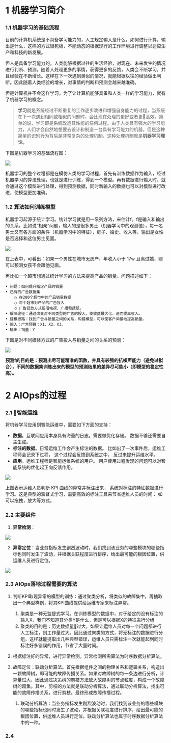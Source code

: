 
# 1 机器学习简介

### 1.1 机器学习的基础流程

目前的计算机系统是不具备学习能力的，人工规定输入是什么，如何进行计算，输出是什么，这样的方式很死板，不能动态的根据现行的工作环境进行调整以适应生产和科技的新发展。

但人是具备学习能力的。人类能够根据过往的生活经验，对现在、未来发生的情况进行判断、预测。随着人处理更多的事情，获得更多的反馈，人类会不断学习，并且经验在不断增长。这样在下一次遇到类似的情况，就能根据以往的经验做出判断。因此随着人类经验的增长，对事情的判断和预测会越来越准确。

但是计算机并不会这样学习。为了让计算机能够具备和人类一样的学习能力，就有了机器学习的概念。

>**学习**就是系统经过不断重复的工作逐步改进和增强自身能力的过程，当系统在下一次遇到相同或相似的问题时，会比现在处理的更好或者更高效。简单的说，学习即是系统改造其性能的任何过程。由于人类具有强大的学习能力，人们才会自然地想要去设计和制造一台具有学习能力的机器。但是这种简单的识别行为背后是非常复杂的处理机制，这种处理机制就是**机器学习理论。**


下图是机器学习的基础流程图：

![](http://ww1.sinaimg.cn/large/005N2p5vgy1fpy4h98u3kj30in0a4taf.jpg)

机器学习的整个过程都是在模仿人类的学习过程，首先有训练数据作为输入，经过机器学习的算法处理，也就是进行训练，得到一个模型。再有数据进行输入时，就会通过这个模型进行处理，得到预测数据，同时新输入的数据也可以对模型进行改进，使模型更加准确。


### 1.2 算法如何训练模型

机器学习起源于统计学习。统计学习就是用一系列方法，来估计f。f是输入和输出的关系。比如说“相亲”问题，输入的是很多男士（机器学习中的观测值），每一名男士又有各方面的条件（机器学习中的特征），房子、婚史、收入等，输出是女性是否选择和这位男士见面。


![](http://ww1.sinaimg.cn/large/005N2p5vly1fu25i70gdvj30p90a93yt.jpg)


在上表中，可看出：如果一个男性在城市无房产、年收入小于 17w 且离过婚，则可以预测女孩不会跟他见面。

再比如一个超市想通过统计学习的方法来提高产品的销量。问题描述如下：


    • 问题：如何提升指定产品的销量
    • 已有的广告数据集
        ○ 在200个超市中的产品销量数据
        ○ 每个超市对产品的广告投入
        ○ 广告投放方式包括电视、广播和报纸。
    • 解决途径：通过改变对不同类型的广告的投入，使收益最大化，进而提高收入。
    • 建模思路：找到广告与销量之间的关系，构建模型，可以使客户间接地提高销量。
    • 输入：广告预算：X1，X2，X3。
    • 输出：销量：Y

下图是对不同媒体方式的广告投入与销量之间的关系的预测：

![](http://ww1.sinaimg.cn/large/005N2p5vly1fu2bf9ch5hj31jc0p4dqm.jpg)


**预测f的目的是：预测出尽可能精准的函数，并具有较强的抗噪声能力（避免过拟合），不同的数据集训练出来的模型的预测结果的差异尽可能小（即模型的稳定性高）。**


# 2 AIOps的过程

### 2.1 智能运维

将机器学习应用到智能运维中，需要如下方面的支持：

- **数据**。互联网应用本身具有海量的日志。需要做优化存储。 数据不够还需要自主生成。
- **标注的数据**。日常运维工作会产生标注的数据。 比如出了一次事件后，运维工程师会记录下过程， 这个过程会反馈到系统之中， 反过来提升运维水平。
- **应用**。运维工程师是智能运维系统的用户。 用户使用过程发现的问题可以对智能系统的优化起正向反馈作用。


![](http://ww1.sinaimg.cn/large/005N2p5vly1fu2e85dgzij30dw08aju5.jpg)


上图表示运维人员判断 KPI 曲线的异常并标注出来， 系统对标注的特征数据进行学习。这是典型的监督式学习，需要高效的标注工具来节省运维人员的时间： 如可以拖拽，放大等方式。


### 2.2 主要组件

1. **异常检测**：

![](http://ww1.sinaimg.cn/large/005N2p5vly1fu7bs1r4g3j31r00vsnfz.jpg)

2. **异常定位**：当业务指标发生剧烈波动时，我们找到该业务的哪些模块的哪些指标也同时发生了波动，并根据关联程度进行排序，给出最可能的根因位置，供运维人员进行定位。

![](http://ww1.sinaimg.cn/large/005N2p5vly1fu7bqakeopj31rw0uy19r.jpg)

### 2.3 AIOps落地过程需要的算法



1. 判断KPI取现异常的模型的训练：通过聚类分析，将类似的故障集中，再抽取出一个典型样例，将其KPI曲线提供给运维专家来标注异常。
    1. 聚类是一种无监督式学习。在训练模型的数据中，对于给定的没有标注的输入X，我们不知道其分类Y是什么，但是可以根据X的特征进行分组
    2. 聚类的目的是：历史数据量过大，如果让运维人员对每一个问题都进行人工标注，则工作量过大。因此通过聚类的方式，将无标注的数据进行分组，这样就能提取出几种典型错误，运维人员只需标注一次就能起到同时标注好多错误的作用，节省了大量时间。

2. 根据标注好的异常，进行异常检测。异常检测所需算法为时序数据分析算法。
3. 故障定位：联动分析算法。首先根据组件之间的物理关系和逻辑关系，构造出一颗故障树，即可能的故障传播关系。如果对故障树的每一条边进行分析，计算量过大，因此通过决策树的剪枝方法放大故障树的节点粒度，构成一个故障树的超集。其中，剪枝的方法就是联动分析算法，通过联动分析算法，找出可能的故障传播关系，进行剪枝。最终形成故障传播过程。
    1. 联动分析算法：当业务指标发生剧烈波动时，我们找到该业务的哪些模块的哪些指标也同时发生了波动，并根据关联程度进行排序，给出最可能的根因位置，供运维人员进行定位。联动分析算法也属于时序数据分析算法中的一种。


### 2.4 














































